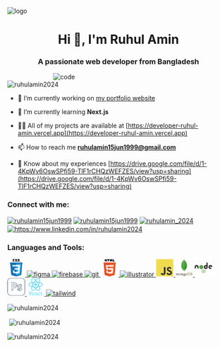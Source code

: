 ![logo](https://i.ibb.co/3SNhGTK/react.gif)
<h1 align="center">Hi 👋, I'm Ruhul Amin</h1>
<h3 align="center">A passionate web developer from Bangladesh</h3>

<img align="right" alt="code" width="400" src="https://cdn.dribbble.com/users/330915/screenshots/3587000/media/343cb53c87e313181d99248d3071bc77.gif">

<p align="left"> <img src="https://komarev.com/ghpvc/?username=ruhulamin2024&label=Profile%20views&color=0e75b6&style=flat" alt="ruhulamin2024" /> </p>

- 🔭 I’m currently working on [my portfolio website](https://developer-ruhul-amin.vercel.app)

- 🌱 I’m currently learning **Next.js**

- 👨‍💻 All of my projects are available at [https://developer-ruhul-amin.vercel.app](https://developer-ruhul-amin.vercel.app)

- 📫 How to reach me **ruhulamin15jun1999@gmail.com**

- 📄 Know about my experiences [https://drive.google.com/file/d/1-4KpWv6OswSPfi59-TlF1rCHQzWEFZES/view?usp=sharing](https://drive.google.com/file/d/1-4KpWv6OswSPfi59-TlF1rCHQzWEFZES/view?usp=sharing)

<h3 align="left">Connect with me:</h3>
<p align="left">


<a href="https://fb.com/ruhulamin15jun1999" target="blank"><img align="center" src="https://raw.githubusercontent.com/rahuldkjain/github-profile-readme-generator/master/src/images/icons/Social/facebook.svg" alt="ruhulamin15jun1999" height="30" width="40" /></a>
<a href="https://instagram.com/ruhulamin15jun1999" target="blank"><img align="center" src="https://raw.githubusercontent.com/rahuldkjain/github-profile-readme-generator/master/src/images/icons/Social/instagram.svg" alt="ruhulamin15jun1999" height="30" width="40" /></a>
<a href="https://twitter.com/ruhulamin_2024" target="blank"><img align="center" src="https://raw.githubusercontent.com/rahuldkjain/github-profile-readme-generator/master/src/images/icons/Social/twitter.svg" alt="ruhulamin_2024" height="30" width="40" /></a>
<a href="https://linkedin.com/in/ruhulamin2024" target="blank"><img align="center" src="https://raw.githubusercontent.com/rahuldkjain/github-profile-readme-generator/master/src/images/icons/Social/linked-in-alt.svg" alt="https://www.linkedin.com/in/ruhulamin2024" height="30" width="40" /></a>
</p>

<h3 align="left">Languages and Tools:</h3>
<p align="left"> <a href="https://www.w3schools.com/css/" target="_blank" rel="noreferrer"> <img src="https://raw.githubusercontent.com/devicons/devicon/master/icons/css3/css3-original-wordmark.svg" alt="css3" width="40" height="40"/> </a> <a href="https://www.figma.com/" target="_blank" rel="noreferrer"> <img src="https://www.vectorlogo.zone/logos/figma/figma-icon.svg" alt="figma" width="40" height="40"/> </a> <a href="https://firebase.google.com/" target="_blank" rel="noreferrer"> <img src="https://www.vectorlogo.zone/logos/firebase/firebase-icon.svg" alt="firebase" width="40" height="40"/> </a> <a href="https://git-scm.com/" target="_blank" rel="noreferrer"> <img src="https://www.vectorlogo.zone/logos/git-scm/git-scm-icon.svg" alt="git" width="40" height="40"/> </a> <a href="https://www.w3.org/html/" target="_blank" rel="noreferrer"> <img src="https://raw.githubusercontent.com/devicons/devicon/master/icons/html5/html5-original-wordmark.svg" alt="html5" width="40" height="40"/> </a> <a href="https://www.adobe.com/in/products/illustrator.html" target="_blank" rel="noreferrer"> <img src="https://www.vectorlogo.zone/logos/adobe_illustrator/adobe_illustrator-icon.svg" alt="illustrator" width="40" height="40"/> </a> <a href="https://developer.mozilla.org/en-US/docs/Web/JavaScript" target="_blank" rel="noreferrer"> <img src="https://raw.githubusercontent.com/devicons/devicon/master/icons/javascript/javascript-original.svg" alt="javascript" width="40" height="40"/> </a> <a href="https://www.mongodb.com/" target="_blank" rel="noreferrer"> <img src="https://raw.githubusercontent.com/devicons/devicon/master/icons/mongodb/mongodb-original-wordmark.svg" alt="mongodb" width="40" height="40"/> </a> <a href="https://nodejs.org" target="_blank" rel="noreferrer"> <img src="https://raw.githubusercontent.com/devicons/devicon/master/icons/nodejs/nodejs-original-wordmark.svg" alt="nodejs" width="40" height="40"/> </a> <a href="https://www.photoshop.com/en" target="_blank" rel="noreferrer"> <img src="https://raw.githubusercontent.com/devicons/devicon/master/icons/photoshop/photoshop-line.svg" alt="photoshop" width="40" height="40"/> </a> <a href="https://reactjs.org/" target="_blank" rel="noreferrer"> <img src="https://raw.githubusercontent.com/devicons/devicon/master/icons/react/react-original-wordmark.svg" alt="react" width="40" height="40"/> </a> <a href="https://tailwindcss.com/" target="_blank" rel="noreferrer"> <img src="https://www.vectorlogo.zone/logos/tailwindcss/tailwindcss-icon.svg" alt="tailwind" width="40" height="40"/> </a> </p>

<p><img align="center" src="https://github-readme-stats.vercel.app/api/top-langs?username=ruhulamin2024&show_icons=true&locale=en&layout=compact" alt="ruhulamin2024" /></p>

<p>&nbsp;<img align="center" src="https://github-readme-stats.vercel.app/api?username=ruhulamin2024&show_icons=true&locale=en" alt="ruhulamin2024" /></p>

<p><img align="center" src="https://github-readme-streak-stats.herokuapp.com/?user=ruhulamin2024&" alt="ruhulamin2024" /></p>
